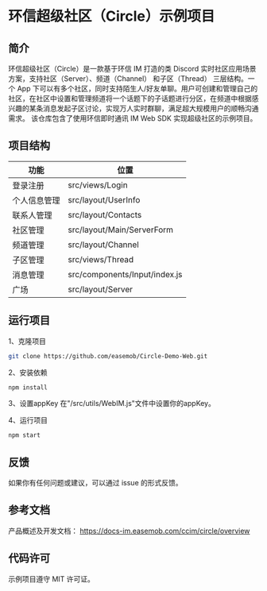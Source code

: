 # 环信超级社区（Circle）示例项目

## 简介

环信超级社区（Circle）是一款基于环信 IM 打造的类 Discord 实时社区应用场景方案，支持社区（Server）、频道（Channel） 和子区（Thread） 三层结构。一个 App 下可以有多个社区，同时支持陌生人/好友单聊。用户可创建和管理自己的社区，在社区中设置和管理频道将一个话题下的子话题进行分区，在频道中根据感兴趣的某条消息发起子区讨论，实现万人实时群聊，满足超大规模用户的顺畅沟通需求。
该仓库包含了使用环信即时通讯 IM Web SDK 实现超级社区的示例项目。

## 项目结构

| 功能 | 位置 |
| --- | --- |
|  登录注册| src/views/Login|
|  个人信息管理| src/layout/UserInfo |
|  联系人管理| src/layout/Contacts|
|  社区管理| src/layout/Main/ServerForm |
|  频道管理| src/layout/Channel|
|  子区管理| src/views/Thread |
|  消息管理| src/components/Input/index.js|
|  广场 | src/layout/Server |



## 运行项目

1、克隆项目  
```bash
git clone https://github.com/easemob/Circle-Demo-Web.git
```

2、安装依赖
```bash
npm install
```

3、设置appKey
在"/src/utils/WebIM.js"文件中设置你的appKey。

4、运行项目

```bash
npm start
```
## 反馈
如果你有任何问题或建议，可以通过 issue 的形式反馈。

## 参考文档

产品概述及开发文档：
https://docs-im.easemob.com/ccim/circle/overview

## 代码许可
示例项目遵守 MIT 许可证。